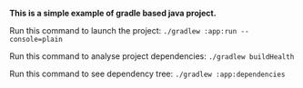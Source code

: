 **This is a simple example of gradle based java project.**

Run this command to launch the project:
`./gradlew :app:run --console=plain`

Run this command to analyse project dependencies:
`./gradlew buildHealth`

Run this command to see dependency tree:
`./gradlew :app:dependencies`